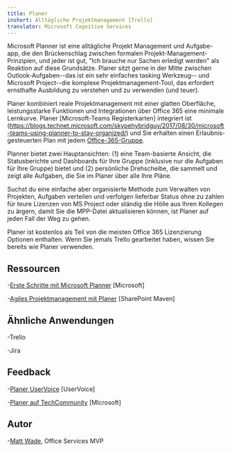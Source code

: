 ```yaml
---
title: Planer
inshort: Alltägliche Projektmanagement [Trello]
translator: Microsoft Cognitive Services
---
```



Microsoft Planner ist eine alltägliche Projekt Management und Aufgabe-app, die den Brückenschlag zwischen formalen Projekt-Management-Prinzipien, und jeder ist gut, "Ich brauche nur Sachen erledigt werden" als Reaktion auf diese Grundsätze. Planer sitzt gerne in der Mitte zwischen Outlook-Aufgaben--das ist ein sehr einfaches tasking Werkzeug-- und Microsoft Project--die komplexe Projektmanagement-Tool, das erfordert ernsthafte Ausbildung zu verstehen und zu verwenden (und teuer). 

Planer kombiniert reale Projektmanagement mit einer glatten Oberfläche, leistungsstarke Funktionen und Integrationen über Office 365 eine minimale Lernkurve. Planer [Microsoft-Teams Registerkarten] integriert ist (https://blogs.technet.microsoft.com/skypehybridguy/2017/08/30/microsoft-teams-using-planner-to-stay-organized/) und Sie erhalten einen Erlaubnis-gesteuerten Plan mit jedem [Office-365-Gruppe](http://icsh.pt/O365groups).

Planner bietet zwei Hauptansichten: (1) eine Team-basierte Ansicht, die Statusberichte und Dashboards für Ihre Gruppe (inklusive nur die Aufgaben für Ihre Gruppe) bietet und (2) persönliche Drehscheibe, die sammelt und zeigt alle Aufgaben, die Sie im Planer über alle Ihre Pläne.

Suchst du eine einfache aber organisierte Methode zum Verwalten von Projekten, Aufgaben verteilen und verfolgen lieferbar Status ohne zu zahlen für teure Lizenzen von MS Project oder ständig die Hölle aus Ihren Kollegen zu ärgern, damit Sie die MPP-Datei aktualisieren können, ist Planer auf jeden Fall der Weg zu gehen.

Planer ist kostenlos als Teil von die meisten Office 365 Lizenzierung Optionen enthalten. Wenn Sie jemals Trello gearbeitet haben, wissen Sie bereits wie Planer verwenden.

Ressourcen
---------

-[Erste Schritte mit Microsoft Planner](https://support.office.com/en-us/article/Microsoft-Planner-help-4a9a13c6-3adf-4a60-a6fc-15c0b15e16fc?ui=en-US&rs=en-US&ad=US)
    \[Microsoft\]

-[Agiles Projektmanagement mit Planer](https://sharepointmaven.com/how-to-use-microsoft-planner-for-agile-and-scrum-projects/)
    \[SharePoint Maven\]

Ähnliche Anwendungen
--------------------

-Trello

-Jira

Feedback
---------

-[Planer UserVoice](https://planner.uservoice.com/forums/330525-microsoft-planner-feedback-forum)
    \[UserVoice\]

-[Planer auf TechCommunity](https://techcommunity.microsoft.com/t5/Planner/ct-p/Planner)
    \[MIcrosoft\]

Autor
---------

-[Matt Wade](https://www.linkedin.com/in/thatmattwade/), Office Services MVP


